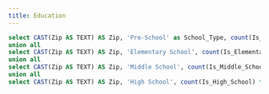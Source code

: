 ```yaml
---
title: Education
---
```


```sql num_elem
select CAST(Zip AS TEXT) AS Zip, 'Pre-School' as School_Type, count(Is_Pre_School) as count from school_information group by Zip
union all
select CAST(Zip AS TEXT) AS Zip, 'Elementary School', count(Is_Elementary_School) from school_information group by Zip
union all
select CAST(Zip AS TEXT) AS Zip, 'Middle School', count(Is_Middle_School) from school_information group by Zip
union all
select CAST(Zip AS TEXT) AS Zip, 'High School', count(Is_High_School) from school_information group by Zip
```
<BarChart
    data={num_elem}
    x=Zip
    y=count
    title="Counts of Schools by ZIP Code"
    labels
    yGridlines=false
    yAxisLabels=false
    yAxisTitle=true
    swapXY=true
    legend
    series=School_Type
/>